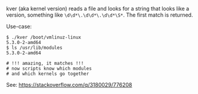 kver (aka kernel version) reads a file and looks for a string that looks like a
version, something like `\d\d*\.\d\d*\.\d\d*\S*`. The first match is returned.

Use-case:

    $ ./kver /boot/vmlinuz-linux
    5.3.0-2-amd64
    $ ls /usr/lib/modules
    5.3.0-2-amd64

    # !!! amazing, it matches !!!
    # now scripts know which modules
    # and which kernels go together

See: https://stackoverflow.com/q/3180029/776208
